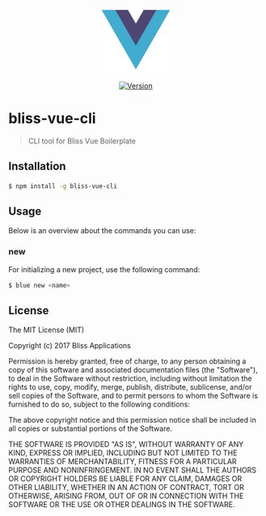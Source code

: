 <p align="center"><img width="150"src="https://raw.githubusercontent.com/freshlySqueezedBananas/bliss-vue-cli/master/src/assets/logo.png"></p>

<p align="center">
  <a href="https://www.npmjs.com/package/bliss-vue-cli"><img src="https://img.shields.io/npm/v/bliss-vue-cli.svg" alt="Version"></a>
</p>

# bliss-vue-cli
> CLI tool for Bliss Vue Boilerplate

## Installation ##
``` bash
$ npm install -g bliss-vue-cli
```

## Usage ##
Below is an overview about the commands you can use:

### new ###
For initializing a new project, use the following command:
``` bash
$ blue new <name>
```

## License ##

The MIT License (MIT)

Copyright (c) 2017 Bliss Applications

Permission is hereby granted, free of charge, to any person obtaining a copy of this software and associated documentation files (the "Software"), to deal in the Software without restriction, including without limitation the rights to use, copy, modify, merge, publish, distribute, sublicense, and/or sell copies of the Software, and to permit persons to whom the Software is furnished to do so, subject to the following conditions:

The above copyright notice and this permission notice shall be included in all copies or substantial portions of the Software.

THE SOFTWARE IS PROVIDED "AS IS", WITHOUT WARRANTY OF ANY KIND, EXPRESS OR IMPLIED, INCLUDING BUT NOT LIMITED TO THE WARRANTIES OF MERCHANTABILITY, FITNESS FOR A PARTICULAR PURPOSE AND NONINFRINGEMENT. IN NO EVENT SHALL THE AUTHORS OR COPYRIGHT HOLDERS BE LIABLE FOR ANY CLAIM, DAMAGES OR OTHER LIABILITY, WHETHER IN AN ACTION OF CONTRACT, TORT OR OTHERWISE, ARISING FROM, OUT OF OR IN CONNECTION WITH THE SOFTWARE OR THE USE OR OTHER DEALINGS IN THE SOFTWARE.
